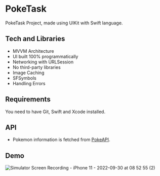 # PokeTask

PokeTask Project, made using UIKit with Swift language.


## Tech and Libraries

 - MVVM Architecture
 - UI built 100% programmatically
 - Networking with URLSession
 - No third-party libraries
 - Image Caching
 - SFSymbols
 - Handling Errors


## Requirements
You need to have Git, Swift and Xcode installed.

## API

- Pokemon information is fetched from [PokeAPI](https://pokeapi.co/). 

## Demo
![Simulator Screen Recording - iPhone 11 - 2022-09-30 at 08 52 55 (2)](https://user-images.githubusercontent.com/106486885/193202317-185838cf-5e9b-4b90-a053-8de21b84a0b2.gif)



